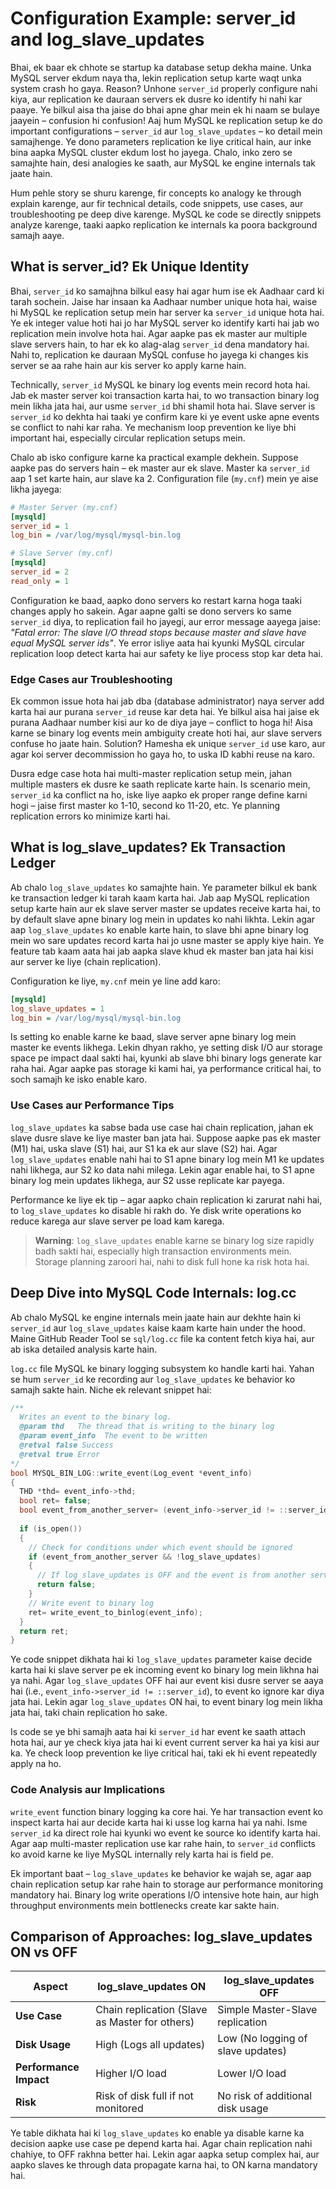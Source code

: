 # Configuration Example: server_id and log_slave_updates

Bhai, ek baar ek chhote se startup ka database setup dekha maine. Unka MySQL server ekdum naya tha, lekin replication setup karte waqt unka system crash ho gaya. Reason? Unhone `server_id` properly configure nahi kiya, aur replication ke dauraan servers ek dusre ko identify hi nahi kar paaye. Ye bilkul aisa tha jaise do bhai apne ghar mein ek hi naam se bulaye jaayein – confusion hi confusion! Aaj hum MySQL ke replication setup ke do important configurations – `server_id` aur `log_slave_updates` – ko detail mein samajhenge. Ye dono parameters replication ke liye critical hain, aur inke bina aapka MySQL cluster ekdum lost ho jayega. Chalo, inko zero se samajhte hain, desi analogies ke saath, aur MySQL ke engine internals tak jaate hain.

Hum pehle story se shuru karenge, fir concepts ko analogy ke through explain karenge, aur fir technical details, code snippets, use cases, aur troubleshooting pe deep dive karenge. MySQL ke code se directly snippets analyze karenge, taaki aapko replication ke internals ka poora background samajh aaye.

## What is server_id? Ek Unique Identity

Bhai, `server_id` ko samajhna bilkul easy hai agar hum ise ek Aadhaar card ki tarah sochein. Jaise har insaan ka Aadhaar number unique hota hai, waise hi MySQL ke replication setup mein har server ka `server_id` unique hota hai. Ye ek integer value hoti hai jo har MySQL server ko identify karti hai jab wo replication mein involve hota hai. Agar aapke pas ek master aur multiple slave servers hain, to har ek ko alag-alag `server_id` dena mandatory hai. Nahi to, replication ke dauraan MySQL confuse ho jayega ki changes kis server se aa rahe hain aur kis server ko apply karne hain.

Technically, `server_id` MySQL ke binary log events mein record hota hai. Jab ek master server koi transaction karta hai, to wo transaction binary log mein likha jata hai, aur usme `server_id` bhi shamil hota hai. Slave server is `server_id` ko dekhta hai taaki ye confirm kare ki ye event uske apne events se conflict to nahi kar raha. Ye mechanism loop prevention ke liye bhi important hai, especially circular replication setups mein.

Chalo ab isko configure karne ka practical example dekhein. Suppose aapke pas do servers hain – ek master aur ek slave. Master ka `server_id` aap 1 set karte hain, aur slave ka 2. Configuration file (`my.cnf`) mein ye aise likha jayega:

```ini
# Master Server (my.cnf)
[mysqld]
server_id = 1
log_bin = /var/log/mysql/mysql-bin.log

# Slave Server (my.cnf)
[mysqld]
server_id = 2
read_only = 1
```

Configuration ke baad, aapko dono servers ko restart karna hoga taaki changes apply ho sakein. Agar aapne galti se dono servers ko same `server_id` diya, to replication fail ho jayegi, aur error message aayega jaise: *"Fatal error: The slave I/O thread stops because master and slave have equal MySQL server ids"*. Ye error isliye aata hai kyunki MySQL circular replication loop detect karta hai aur safety ke liye process stop kar deta hai.

### Edge Cases aur Troubleshooting
Ek common issue hota hai jab dba (database administrator) naya server add karta hai aur purana `server_id` reuse kar deta hai. Ye bilkul aisa hai jaise ek purana Aadhaar number kisi aur ko de diya jaye – conflict to hoga hi! Aisa karne se binary log events mein ambiguity create hoti hai, aur slave servers confuse ho jaate hain. Solution? Hamesha ek unique `server_id` use karo, aur agar koi server decommission ho gaya ho, to uska ID kabhi reuse na karo.

Dusra edge case hota hai multi-master replication setup mein, jahan multiple masters ek dusre ke saath replicate karte hain. Is scenario mein, `server_id` ka conflict na ho, iske liye aapko ek proper range define karni hogi – jaise first master ko 1-10, second ko 11-20, etc. Ye planning replication errors ko minimize karti hai.

## What is log_slave_updates? Ek Transaction Ledger

Ab chalo `log_slave_updates` ko samajhte hain. Ye parameter bilkul ek bank ke transaction ledger ki tarah kaam karta hai. Jab aap MySQL replication setup karte hain aur ek slave server master se updates receive karta hai, to by default slave apne binary log mein in updates ko nahi likhta. Lekin agar aap `log_slave_updates` ko enable karte hain, to slave bhi apne binary log mein wo sare updates record karta hai jo usne master se apply kiye hain. Ye feature tab kaam aata hai jab aapka slave khud ek master ban jata hai kisi aur server ke liye (chain replication).

Configuration ke liye, `my.cnf` mein ye line add karo:

```ini
[mysqld]
log_slave_updates = 1
log_bin = /var/log/mysql/mysql-bin.log
```

Is setting ko enable karne ke baad, slave server apne binary log mein master ke events likhega. Lekin dhyan rakho, ye setting disk I/O aur storage space pe impact daal sakti hai, kyunki ab slave bhi binary logs generate kar raha hai. Agar aapke pas storage ki kami hai, ya performance critical hai, to soch samajh ke isko enable karo.

### Use Cases aur Performance Tips
`log_slave_updates` ka sabse bada use case hai chain replication, jahan ek slave dusre slave ke liye master ban jata hai. Suppose aapke pas ek master (M1) hai, uska slave (S1) hai, aur S1 ka ek aur slave (S2) hai. Agar `log_slave_updates` enable nahi hai to S1 apne binary log mein M1 ke updates nahi likhega, aur S2 ko data nahi milega. Lekin agar enable hai, to S1 apne binary log mein updates likhega, aur S2 usse replicate kar payega.

Performance ke liye ek tip – agar aapko chain replication ki zarurat nahi hai, to `log_slave_updates` ko disable hi rakh do. Ye disk write operations ko reduce karega aur slave server pe load kam karega.

> **Warning**: `log_slave_updates` enable karne se binary log size rapidly badh sakti hai, especially high transaction environments mein. Storage planning zaroori hai, nahi to disk full hone ka risk hota hai.

## Deep Dive into MySQL Code Internals: log.cc

Ab chalo MySQL ke engine internals mein jaate hain aur dekhte hain ki `server_id` aur `log_slave_updates` kaise kaam karte hain under the hood. Maine GitHub Reader Tool se `sql/log.cc` file ka content fetch kiya hai, aur ab iska detailed analysis karte hain.

`log.cc` file MySQL ke binary logging subsystem ko handle karti hai. Yahan se hum `server_id` ke recording aur `log_slave_updates` ke behavior ko samajh sakte hain. Niche ek relevant snippet hai:

```cpp
/**
  Writes an event to the binary log.
  @param thd   The thread that is writing to the binary log
  @param event_info  The event to be written
  @retval false Success
  @retval true Error
*/
bool MYSQL_BIN_LOG::write_event(Log_event *event_info)
{
  THD *thd= event_info->thd;
  bool ret= false;
  bool event_from_another_server= (event_info->server_id != ::server_id);
  
  if (is_open())
  {
    // Check for conditions under which event should be ignored
    if (event_from_another_server && !log_slave_updates)
    {
      // If log_slave_updates is OFF and the event is from another server, skip it
      return false;
    }
    // Write event to binary log
    ret= write_event_to_binlog(event_info);
  }
  return ret;
}
```

Ye code snippet dikhata hai ki `log_slave_updates` parameter kaise decide karta hai ki slave server pe ek incoming event ko binary log mein likhna hai ya nahi. Agar `log_slave_updates` OFF hai aur event kisi dusre server se aaya hai (i.e., `event_info->server_id != ::server_id`), to event ko ignore kar diya jata hai. Lekin agar `log_slave_updates` ON hai, to event binary log mein likha jata hai, taki chain replication ho sake.

Is code se ye bhi samajh aata hai ki `server_id` har event ke saath attach hota hai, aur ye check kiya jata hai ki event current server ka hai ya kisi aur ka. Ye check loop prevention ke liye critical hai, taki ek hi event repeatedly apply na ho.

### Code Analysis aur Implications
`write_event` function binary logging ka core hai. Ye har transaction event ko inspect karta hai aur decide karta hai ki usse log karna hai ya nahi. Isme `server_id` ka direct role hai kyunki wo event ke source ko identify karta hai. Agar aap multi-master replication use kar rahe hain, to `server_id` conflicts ko avoid karne ke liye MySQL internally rely karta hai is field pe.

Ek important baat – `log_slave_updates` ke behavior ke wajah se, agar aap chain replication setup kar rahe hain to storage aur performance monitoring mandatory hai. Binary log write operations I/O intensive hote hain, aur high throughput environments mein bottlenecks create kar sakte hain.

## Comparison of Approaches: log_slave_updates ON vs OFF

| **Aspect**               | **log_slave_updates ON**                              | **log_slave_updates OFF**                          |
|--------------------------|------------------------------------------------------|---------------------------------------------------|
| **Use Case**             | Chain replication (Slave as Master for others)       | Simple Master-Slave replication                  |
| **Disk Usage**           | High (Logs all updates)                              | Low (No logging of slave updates)                |
| **Performance Impact**   | Higher I/O load                                      | Lower I/O load                                   |
| **Risk**                 | Risk of disk full if not monitored                   | No risk of additional disk usage                 |

Ye table dikhata hai ki `log_slave_updates` ko enable ya disable karne ka decision aapke use case pe depend karta hai. Agar chain replication nahi chahiye, to OFF rakhna better hai. Lekin agar aapka setup complex hai, aur aapko slaves ke through data propagate karna hai, to ON karna mandatory hai.